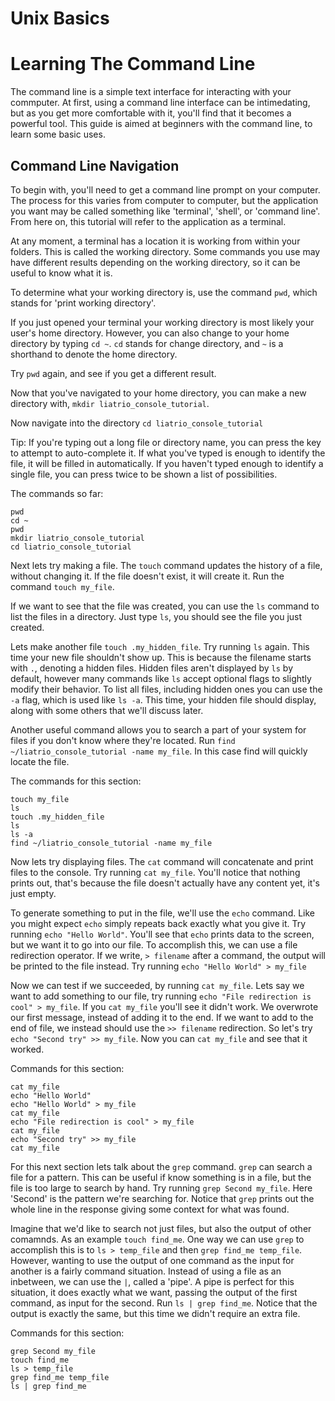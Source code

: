 # Unix Basics
# Learning The Command Line

The command line is a simple text interface for interacting with your commputer. At first, using a command line interface can be intimedating, but as you get more comfortable with it, you'll find that it becomes a powerful tool. This guide is aimed at beginners with the command line, to learn some basic uses.

## Command Line Navigation

To begin with, you'll need to get a command line prompt on your computer. The process for this varies from computer to computer, but the application you want may be called something like 'terminal', 'shell', or 'command line'. From here on, this tutorial will refer to the application as a terminal.

At any moment, a terminal has a location it is working from within your folders. This is called the working directory. Some commands you use may have different results depending on the working directory, so it can be useful to know what it is.

To determine what your working directory is, use the command `pwd`, which stands for 'print working directory'.

If you just opened your terminal your working directory is most likely your user's home directory. However, you can also change to your home directory by typing `cd ~`. `cd` stands for change directory, and `~` is a shorthand to denote the home directory.

Try `pwd` again, and see if you get a different result.

Now that you've navigated to your home directory, you can make a new directory with, `mkdir liatrio_console_tutorial`.

Now navigate into the directory `cd liatrio_console_tutorial`

Tip: If you're typing out a long file or directory name, you can press the <tab> key to attempt to auto-complete it. If what you've typed is enough to identify the file, it will be filled in automatically. If you haven't typed enough to identify a single file, you can press <tab> twice to be shown a list of possibilities.

The commands so far:
```
pwd
cd ~
pwd
mkdir liatrio_console_tutorial
cd liatrio_console_tutorial
```

Next lets try making a file. The `touch` command updates the history of a file, without changing it. If the file doesn't exist, it will create it. Run the command `touch my_file`.

If we want to see that the file was created, you can use the `ls` command to list the files in a directory. Just type `ls`, you should see the file you just created.

Lets make another file `touch .my_hidden_file`. Try running `ls` again. This time your new file shouldn't show up. This is because the filename starts with `.`, denoting a hidden files. Hidden files aren't displayed by `ls` by default, however many commands like `ls` accept optional flags to slightly modify their behavior. To list all files, including hidden ones you can use the `-a` flag, which is used like `ls -a`. This time, your hidden file should display, along with some others that we'll discuss later.

Another useful command allows you to search a part of your system for files if you don't know where they're located. Run `find ~/liatrio_console_tutorial -name my_file`. In this case find will quickly locate the file.

The commands for this section:
```
touch my_file
ls
touch .my_hidden_file
ls
ls -a
find ~/liatrio_console_tutorial -name my_file
```

Now lets try displaying files. The `cat` command will concatenate and print files to the console. Try running `cat my_file`. You'll notice that nothing prints out, that's because the file doesn't actually have any content yet, it's just empty.

To generate something to put in the file, we'll use the `echo` command. Like you might expect `echo` simply repeats back exactly what you give it. Try running `echo "Hello World"`. You'll see that `echo` prints data to the screen, but we want it to go into our file. To accomplish this, we can use a file redirection operator. If we write, `> filename` after a command, the output will be printed to the file instead. Try running `echo "Hello World" > my_file`

Now we can test if we succeeded, by running `cat my_file`.
Lets say we want to add something to our file, try running `echo "File redirection is cool" > my_file`. If you `cat my_file` you'll see it didn't work. We overwrote our first message, instead of adding it to the end. If we want to add to the end of file, we instead should use the `>> filename` redirection. So let's try `echo "Second try" >> my_file`. Now you can `cat my_file` and see that it worked.

Commands for this section:
```
cat my_file
echo "Hello World"
echo "Hello World" > my_file
cat my_file
echo "File redirection is cool" > my_file
cat my_file
echo "Second try" >> my_file
cat my_file
```

For this next section lets talk about the `grep` command. `grep` can search a file for a pattern. This can be useful if know something is in a file, but the file is too large to search by hand. Try running `grep Second my_file`. Here 'Second' is the pattern we're searching for. Notice that `grep` prints out the whole line in the response giving some context for what was found.

Imagine that we'd like to search not just files, but also the output of other comamnds. As an example `touch find_me`. One way we can use `grep` to accomplish this is to `ls > temp_file` and then `grep find_me temp_file`. However, wanting to use the output of one command as the input for another is a fairly command situation. Instead of using a file as an inbetween, we can use the `|`, called a 'pipe'. A pipe is perfect for this situation, it does exactly what we want, passing the output of the first command, as input for the second. Run `ls | grep find_me`. Notice that the output is exactly the same, but this time we didn't require an extra file.

Commands for this section:
```
grep Second my_file
touch find_me
ls > temp_file
grep find_me temp_file
ls | grep find_me
```


